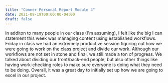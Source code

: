 ```yaml
---
title: "Conner Personal Report Module 4"
date: 2021-09-19T00:00:00-04:00
draft: false
---
```


In additon to many people in our class (I'm assuming), I felt like the big I can statement this week was managing content using established workflows. Friday in class we had an extremely productive session figuring out how we were going to work on the class project and divide our work. Although our workflows are not set in stone and final, we still made a ton of progress. We talked about dividing our front/back-end people, but also other things like having work-checking roles to make sure everyone is doing what they need to be doing. Overall, it was a great day to initially set up how we are going to excel in our project. 

